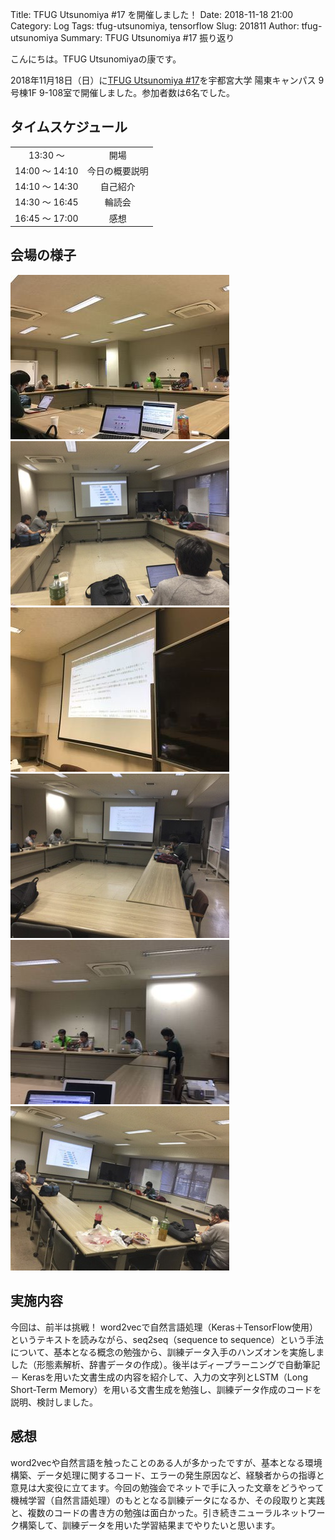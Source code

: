 Title: TFUG Utsunomiya #17 を開催しました！
Date: 2018-11-18 21:00
Category: Log
Tags: tfug-utsunomiya, tensorflow
Slug: 201811
Author: tfug-utsunomiya
Summary: TFUG Utsunomiya #17 振り返り

こんにちは。TFUG Utsunomiyaの康です。

2018年11月18日（日）に[TFUG Utsunomiya #17](https://tfug-utsunomiya.connpass.com/event/106655/)を宇都宮大学 陽東キャンパス 9号棟1F 9-108室で開催しました。参加者数は6名でした。

## タイムスケジュール

|||
|:-:|:-:|
|13:30 〜 |開場|
|14:00 〜 14:10|今日の概要説明|
|14:10 〜 14:30|自己紹介|
|14:30 〜 16:45|輪読会|
|16:45 〜 17:00|感想|

## 会場の様子

![2018-11-18-00.jpg](/images/2018-11-18-00.jpg) ![2018-11-18-01.jpg](/images/2018-11-18-01.jpg)
![2018-11-18-02.jpg](/images/2018-11-18-02.jpg) ![2018-11-18-03.jpg](/images/2018-11-18-03.jpg) 
![2018-11-18-02.jpg](/images/2018-11-18-04.jpg) ![2018-11-18-03.jpg](/images/2018-11-18-05.jpg) 

## 実施内容

今回は、前半は挑戦！ word2vecで自然言語処理（Keras＋TensorFlow使用）というテキストを読みながら、seq2seq（sequence to sequence）という手法について、基本となる概念の勉強から、訓練データ入手のハンズオンを実施しました（形態素解析、辞書データの作成）。後半はディープラーニングで自動筆記 － Kerasを用いた文書生成の内容を紹介して、入力の文字列とLSTM（Long Short-Term Memory）を用いる文書生成を勉強し、訓練データ作成のコードを説明、検討しました。

## 感想

word2vecや自然言語を触ったことのある人が多かったですが、基本となる環境構築、データ処理に関するコード、エラーの発生原因など、経験者からの指導と意見は大変役に立てます。今回の勉強会でネットで手に入った文章をどうやって機械学習（自然言語処理）のもととなる訓練データになるか、その段取りと実践と、複数のコードの書き方の勉強は面白かった。引き続きニューラルネットワーク構築して、訓練データを用いた学習結果までやりたいと思います。
